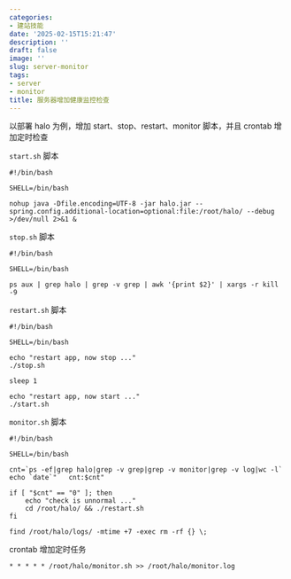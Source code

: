 ```yaml
---
categories:
- 建站技能
date: '2025-02-15T15:21:47'
description: ''
draft: false
image: ''
slug: server-monitor
tags:
- server
- monitor
title: 服务器增加健康监控检查
---
```


以部署 halo 为例，增加 start、stop、restart、monitor 脚本，并且 crontab 增加定时检查

`start.sh` 脚本 

```shell
#!/bin/bash

SHELL=/bin/bash

nohup java -Dfile.encoding=UTF-8 -jar halo.jar --spring.config.additional-location=optional:file:/root/halo/ --debug >/dev/null 2>&1 & 
```

`stop.sh` 脚本 
```shell
#!/bin/bash

SHELL=/bin/bash

ps aux | grep halo | grep -v grep | awk '{print $2}' | xargs -r kill -9
```

`restart.sh` 脚本
```shell
#!/bin/bash

SHELL=/bin/bash

echo "restart app, now stop ..."
./stop.sh

sleep 1

echo "restart app, now start ..."
./start.sh
```

`monitor.sh` 脚本

```shell
#!/bin/bash

SHELL=/bin/bash

cnt=`ps -ef|grep halo|grep -v grep|grep -v monitor|grep -v log|wc -l`
echo `date`"   cnt:$cnt"

if [ "$cnt" == "0" ]; then
    echo "check is unnormal ..."
    cd /root/halo/ && ./restart.sh 
fi

find /root/halo/logs/ -mtime +7 -exec rm -rf {} \;
```

crontab 增加定时任务 
```shell
* * * * * /root/halo/monitor.sh >> /root/halo/monitor.log 
```
